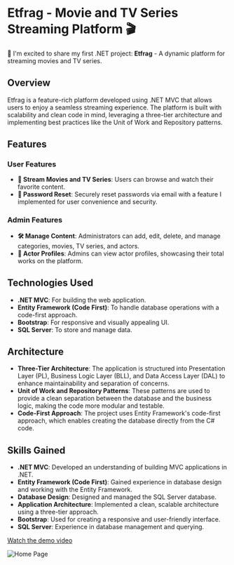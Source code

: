 # Etfrag - Movie and TV Series Streaming Platform 🎬

🎉 I'm excited to share my first .NET project: **Etfrag** - A dynamic platform for streaming movies and TV series.

## Overview

Etfrag is a feature-rich platform developed using .NET MVC that allows users to enjoy a seamless streaming experience. The platform is built with scalability and clean code in mind, leveraging a three-tier architecture and implementing best practices like the Unit of Work and Repository patterns.

## Features

### User Features
- **🎥 Stream Movies and TV Series**: Users can browse and watch their favorite content.
- **🔐 Password Reset**: Securely reset passwords via email with a feature I implemented for user convenience and security.

### Admin Features
- **🛠️ Manage Content**: Administrators can add, edit, delete, and manage categories, movies, TV series, and actors.
- **👥 Actor Profiles**: Admins can view actor profiles, showcasing their total works on the platform.

## Technologies Used
- **.NET MVC**: For building the web application.
- **Entity Framework (Code First)**: To handle database operations with a code-first approach.
- **Bootstrap**: For responsive and visually appealing UI.
- **SQL Server**: To store and manage data.

## Architecture
- **Three-Tier Architecture**: The application is structured into Presentation Layer (PL), Business Logic Layer (BLL), and Data Access Layer (DAL) to enhance maintainability and separation of concerns.
- **Unit of Work and Repository Patterns**: These patterns are used to provide a clean separation between the database and the business logic, making the code more modular and testable.
- **Code-First Approach**: The project uses Entity Framework's code-first approach, which enables creating the database directly from the C# code.

## Skills Gained
- **.NET MVC**: Developed an understanding of building MVC applications in .NET.
- **Entity Framework (Code First)**: Gained experience in database design and working with the Entity Framework.
- **Database Design**: Designed and managed the SQL Server database.
- **Application Architecture**: Implemented a clean, scalable architecture using a three-tier approach.
- **Bootstrap**: Used for creating a responsive and user-friendly interface.
- **SQL Server**: Experience in database management and querying.

[Watch the demo video](https://drive.google.com/file/d/1Eg41SUjbgyg5CLZhA4h6DAohwTNAmWx-/view?usp=sharingl)

![Home Page](https://drive.google.com/file/d/1mykLbUxGxsSw6fYOkrDcP7mfLLmFx6hM/view)
